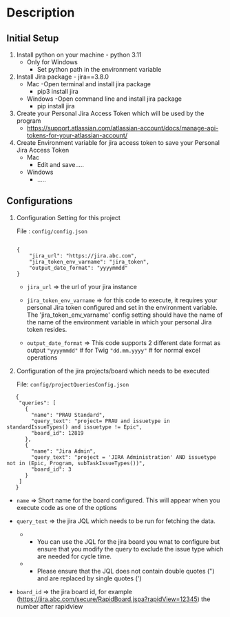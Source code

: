 
# Description

## Initial Setup
1. Install python on your machine - python 3.11
   - Only for Windows
     - Set python path in the environment variable
3. Install Jira package - jira==3.8.0
   - Mac
     -Open terminal and install jira package
     - pip3 install jira
   - Windows
     -Open command line and install jira package
     - pip install jira
4. Create your Personal Jira Access Token which will be used by the program
   - https://support.atlassian.com/atlassian-account/docs/manage-api-tokens-for-your-atlassian-account/
5. Create Environment variable for jira access token to save your Personal Jira Access Token
   - Mac
     - Edit and save.....
   - Windows
     - .....

## Configurations
1. Configuration Setting for this project

    File : `config/config.json`
    ```

    {
        "jira_url": "https://jira.abc.com",
        "jira_token_env_varname": "jira_token",
        "output_date_format": "yyyymmdd"
    }
    ```

    - `jira_url` => the url of your jira instance

    - `jira_token_env_varname` => for this code to execute, it requires your personal Jira token configured and set in the environment variable. The 'jira_token_env_varname' config setting should have the name of the name of the environment variable in which your personal Jira token resides.

    - `output_date_format` => This code supports 2 different date format as output
        `"yyyymmdd"`      # for Twig
        `"dd.mm.yyyy"`    # for normal excel operations

2. Configuration of the jira projects/board which needs to be executed

    File: `config/projectQueriesConfig.json`
```
   {
    "queries": [
      {
        "name": "PRAU Standard",
        "query_text": "project= PRAU and issuetype in standardIssueTypes() and issuetype != Epic",
        "board_id": 12819
      },
      {
        "name": "Jira Admin",
        "query_text": "project = 'JIRA Administration' AND issuetype not in (Epic, Program, subTaskIssueTypes())",
        "board_id": 3
      }
    ]
   }
```

   - `name` => Short name for the board configured. This will appear when you execute code as one of the options

   - `query_text` => the jira JQL which needs to be run for fetching the data.
        - - You can use the JQL for the jira board you wnat to configure but ensure that you modify the query to exclude the issue type which are needed for cycle time.
        - -  Please ensure that the JQL does not contain double quotes (") and are replaced by single quotes (')
   
   - `board_id` => the jira board id, for example (https://jira.abc.com/secure/RapidBoard.jspa?rapidView=12345) the number after rapidview
